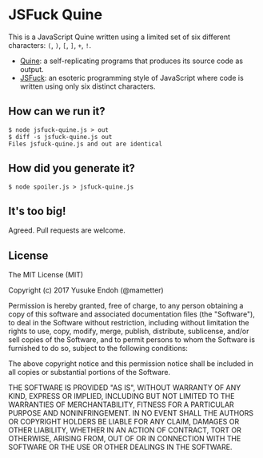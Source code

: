 # JSFuck Quine

This is a JavaScript Quine written using a limited set of six different characters: `(`, `)`, `[`, `]`, `+`, `!`.

* [Quine](https://en.wikipedia.org/wiki/Quine_%28computing%29): a self-replicating programs that produces its source code as output.
* [JSFuck](http://www.jsfuck.com/): an esoteric programming style of JavaScript where code is written using only six distinct characters.

## How can we run it?

    $ node jsfuck-quine.js > out
    $ diff -s jsfuck-quine.js out
    Files jsfuck-quine.js and out are identical

## How did you generate it?

    $ node spoiler.js > jsfuck-quine.js

## It's too big!

Agreed.  Pull requests are welcome.

## License

The MIT License (MIT)

Copyright (c) 2017 Yusuke Endoh (@mametter)

Permission is hereby granted, free of charge, to any person obtaining
a copy of this software and associated documentation files (the
"Software"), to deal in the Software without restriction, including
without limitation the rights to use, copy, modify, merge, publish,
distribute, sublicense, and/or sell copies of the Software, and to
permit persons to whom the Software is furnished to do so, subject to
the following conditions:

The above copyright notice and this permission notice shall be
included in all copies or substantial portions of the Software.

THE SOFTWARE IS PROVIDED "AS IS", WITHOUT WARRANTY OF ANY KIND,
EXPRESS OR IMPLIED, INCLUDING BUT NOT LIMITED TO THE WARRANTIES OF
MERCHANTABILITY, FITNESS FOR A PARTICULAR PURPOSE AND
NONINFRINGEMENT. IN NO EVENT SHALL THE AUTHORS OR COPYRIGHT HOLDERS BE
LIABLE FOR ANY CLAIM, DAMAGES OR OTHER LIABILITY, WHETHER IN AN ACTION
OF CONTRACT, TORT OR OTHERWISE, ARISING FROM, OUT OF OR IN CONNECTION
WITH THE SOFTWARE OR THE USE OR OTHER DEALINGS IN THE SOFTWARE.

